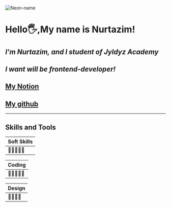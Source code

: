 ![Neon-name](https://www.notion.so/image/https%3A%2F%2Fs3-us-west-2.amazonaws.com%2Fsecure.notion-static.com%2F8b9ab8b9-b007-4370-a49f-e557cc8dcc02%2Fimage_(1).png?table=block&id=3ece48ce-21a8-4b29-a830-6e9766e93803&spaceId=44728e98-a3c4-4a6c-a871-71c5407488c4&width=2730&userId=cd3e336e-700b-42ac-a311-d778faadee24&cache=v2)





# <strong>Hello🖐,My name is Nurtazim!</strong>
## <i> I'm Nurtazim, and I student of **Jyldyz Academy** </i>
## <i>I want will be *frontend-developer*!</i>

## [My Notion](https://www.notion.so/nurtazim-janyshbekov-gmail-com-3ece48ce21a84b29a8306e9766e93803)
## [My github](https://Github.com/nurtazimjanyshbekov)
___

## <strong> Skills and Tools  </strong>


|Soft Skills|
|---------|
|🥇🥇🥇🥇🥇|

|Coding|
|---------|
|🥇🥇🥇🥇🥇|

|Design|
|---------|
|🥇🥇🥇🥇|



